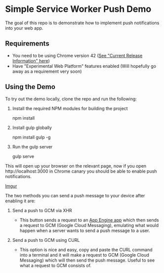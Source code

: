 Simple Service Worker Push Demo
=======

The goal of this repo is to demonstrate how to implement push
notifications into your web app.

## Requirements

- You need to be using Chrome version 42 ([See "Current Release Information" here](http://www.chromium.org/developers/calendar))
- Have "Experimental Web Platform" features enabled (Will hopefully go away as a requirement very soon)

## Using the Demo

To try out the demo locally, clone the repo and run the following:

1. Install the required NPM modules for building the project

    npm install

1. Install gulp globally

    npm install gulp -g

1. Run the gulp server

    gulp serve

This will open up your browser on the relevant page, now if you open http://localhost:3000 in Chrome canary you should be able to enable push notifications.

[Imgur](http://i.imgur.com/Y2yafBv.png)

The two methods you can send a push message to your device after enabling it are:

1. Send a push to GCM via XHR
    - This button sends a request to an [App Engine app](https://github.com/gauntface/simple-push-demo-backend) which then sends a request to GCM (Google Cloud Messaging), emulating what would happen when a server wants to send a push message to a user.

1. Send a push to GCM using CURL
    - This option is nice and easy, copy and paste the CURL command into a terminal and it will make a request to GCM (Google Cloud Messaging) which will then send the push message. Useful to see what a request to GCM consists of.

